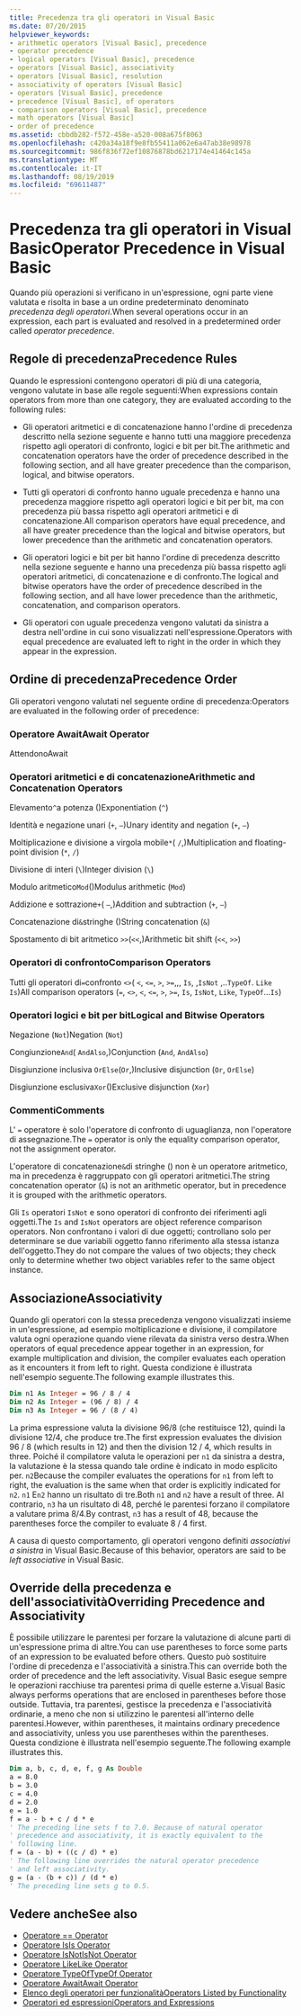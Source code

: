 ```yaml
---
title: Precedenza tra gli operatori in Visual Basic
ms.date: 07/20/2015
helpviewer_keywords:
- arithmetic operators [Visual Basic], precedence
- operator precedence
- logical operators [Visual Basic], precedence
- operators [Visual Basic], associativity
- operators [Visual Basic], resolution
- associativity of operators [Visual Basic]
- operators [Visual Basic], precedence
- precedence [Visual Basic], of operators
- comparison operators [Visual Basic], precedence
- math operators [Visual Basic]
- order of precedence
ms.assetid: cbbdb282-f572-458e-a520-008a675f8063
ms.openlocfilehash: c420a34a18f9e8fb55411a062e6a47ab38e98978
ms.sourcegitcommit: 986f836f72ef10876878bd6217174e41464c145a
ms.translationtype: MT
ms.contentlocale: it-IT
ms.lasthandoff: 08/19/2019
ms.locfileid: "69611487"
---
```

# <a name="operator-precedence-in-visual-basic"></a><span data-ttu-id="73030-102">Precedenza tra gli operatori in Visual Basic</span><span class="sxs-lookup"><span data-stu-id="73030-102">Operator Precedence in Visual Basic</span></span>
<span data-ttu-id="73030-103">Quando più operazioni si verificano in un'espressione, ogni parte viene valutata e risolta in base a un ordine predeterminato denominato *precedenza degli operatori*.</span><span class="sxs-lookup"><span data-stu-id="73030-103">When several operations occur in an expression, each part is evaluated and resolved in a predetermined order called *operator precedence*.</span></span>

## <a name="precedence-rules"></a><span data-ttu-id="73030-104">Regole di precedenza</span><span class="sxs-lookup"><span data-stu-id="73030-104">Precedence Rules</span></span>
 <span data-ttu-id="73030-105">Quando le espressioni contengono operatori di più di una categoria, vengono valutate in base alle regole seguenti:</span><span class="sxs-lookup"><span data-stu-id="73030-105">When expressions contain operators from more than one category, they are evaluated according to the following rules:</span></span>

- <span data-ttu-id="73030-106">Gli operatori aritmetici e di concatenazione hanno l'ordine di precedenza descritto nella sezione seguente e hanno tutti una maggiore precedenza rispetto agli operatori di confronto, logici e bit per bit.</span><span class="sxs-lookup"><span data-stu-id="73030-106">The arithmetic and concatenation operators have the order of precedence described in the following section, and all have greater precedence than the comparison, logical, and bitwise operators.</span></span>

- <span data-ttu-id="73030-107">Tutti gli operatori di confronto hanno uguale precedenza e hanno una precedenza maggiore rispetto agli operatori logici e bit per bit, ma con precedenza più bassa rispetto agli operatori aritmetici e di concatenazione.</span><span class="sxs-lookup"><span data-stu-id="73030-107">All comparison operators have equal precedence, and all have greater precedence than the logical and bitwise operators, but lower precedence than the arithmetic and concatenation operators.</span></span>

- <span data-ttu-id="73030-108">Gli operatori logici e bit per bit hanno l'ordine di precedenza descritto nella sezione seguente e hanno una precedenza più bassa rispetto agli operatori aritmetici, di concatenazione e di confronto.</span><span class="sxs-lookup"><span data-stu-id="73030-108">The logical and bitwise operators have the order of precedence described in the following section, and all have lower precedence than the arithmetic, concatenation, and comparison operators.</span></span>

- <span data-ttu-id="73030-109">Gli operatori con uguale precedenza vengono valutati da sinistra a destra nell'ordine in cui sono visualizzati nell'espressione.</span><span class="sxs-lookup"><span data-stu-id="73030-109">Operators with equal precedence are evaluated left to right in the order in which they appear in the expression.</span></span>

## <a name="precedence-order"></a><span data-ttu-id="73030-110">Ordine di precedenza</span><span class="sxs-lookup"><span data-stu-id="73030-110">Precedence Order</span></span>
 <span data-ttu-id="73030-111">Gli operatori vengono valutati nel seguente ordine di precedenza:</span><span class="sxs-lookup"><span data-stu-id="73030-111">Operators are evaluated in the following order of precedence:</span></span>

### <a name="await-operator"></a><span data-ttu-id="73030-112">Operatore Await</span><span class="sxs-lookup"><span data-stu-id="73030-112">Await Operator</span></span>
 <span data-ttu-id="73030-113">Attendono</span><span class="sxs-lookup"><span data-stu-id="73030-113">Await</span></span>

### <a name="arithmetic-and-concatenation-operators"></a><span data-ttu-id="73030-114">Operatori aritmetici e di concatenazione</span><span class="sxs-lookup"><span data-stu-id="73030-114">Arithmetic and Concatenation Operators</span></span>
 <span data-ttu-id="73030-115">Elevamento`^`a potenza ()</span><span class="sxs-lookup"><span data-stu-id="73030-115">Exponentiation (`^`)</span></span>

 <span data-ttu-id="73030-116">Identità e negazione unari (`+`, `–`)</span><span class="sxs-lookup"><span data-stu-id="73030-116">Unary identity and negation (`+`, `–`)</span></span>

 <span data-ttu-id="73030-117">Moltiplicazione e divisione a virgola mobile`*`( `/`,)</span><span class="sxs-lookup"><span data-stu-id="73030-117">Multiplication and floating-point division (`*`, `/`)</span></span>

 <span data-ttu-id="73030-118">Divisione di interi (`\`)</span><span class="sxs-lookup"><span data-stu-id="73030-118">Integer division (`\`)</span></span>

 <span data-ttu-id="73030-119">Modulo aritmetico`Mod`()</span><span class="sxs-lookup"><span data-stu-id="73030-119">Modulus arithmetic (`Mod`)</span></span>

 <span data-ttu-id="73030-120">Addizione e sottrazione`+`( `–`,)</span><span class="sxs-lookup"><span data-stu-id="73030-120">Addition and subtraction (`+`, `–`)</span></span>

 <span data-ttu-id="73030-121">Concatenazione di`&`stringhe ()</span><span class="sxs-lookup"><span data-stu-id="73030-121">String concatenation (`&`)</span></span>

 <span data-ttu-id="73030-122">Spostamento di bit aritmetico `>>`(`<<`,)</span><span class="sxs-lookup"><span data-stu-id="73030-122">Arithmetic bit shift (`<<`, `>>`)</span></span>

### <a name="comparison-operators"></a><span data-ttu-id="73030-123">Operatori di confronto</span><span class="sxs-lookup"><span data-stu-id="73030-123">Comparison Operators</span></span>
 <span data-ttu-id="73030-124">Tutti gli operatori di`=`confronto `<>`( `<`, `<=`, `>`, `>=`,,, `Is`, ,`IsNot` ,..`TypeOf`. `Like` `Is`)</span><span class="sxs-lookup"><span data-stu-id="73030-124">All comparison operators (`=`, `<>`, `<`, `<=`, `>`, `>=`, `Is`, `IsNot`, `Like`, `TypeOf`...`Is`)</span></span>

### <a name="logical-and-bitwise-operators"></a><span data-ttu-id="73030-125">Operatori logici e bit per bit</span><span class="sxs-lookup"><span data-stu-id="73030-125">Logical and Bitwise Operators</span></span>
 <span data-ttu-id="73030-126">Negazione (`Not`)</span><span class="sxs-lookup"><span data-stu-id="73030-126">Negation (`Not`)</span></span>

 <span data-ttu-id="73030-127">Congiunzione`And`( `AndAlso`,)</span><span class="sxs-lookup"><span data-stu-id="73030-127">Conjunction (`And`, `AndAlso`)</span></span>

 <span data-ttu-id="73030-128">Disgiunzione inclusiva `OrElse`(`Or`,)</span><span class="sxs-lookup"><span data-stu-id="73030-128">Inclusive disjunction (`Or`, `OrElse`)</span></span>

 <span data-ttu-id="73030-129">Disgiunzione esclusiva`Xor`()</span><span class="sxs-lookup"><span data-stu-id="73030-129">Exclusive disjunction (`Xor`)</span></span>

### <a name="comments"></a><span data-ttu-id="73030-130">Commenti</span><span class="sxs-lookup"><span data-stu-id="73030-130">Comments</span></span>
 <span data-ttu-id="73030-131">L' `=` operatore è solo l'operatore di confronto di uguaglianza, non l'operatore di assegnazione.</span><span class="sxs-lookup"><span data-stu-id="73030-131">The `=` operator is only the equality comparison operator, not the assignment operator.</span></span>

 <span data-ttu-id="73030-132">L'operatore di concatenazione`&`di stringhe () non è un operatore aritmetico, ma in precedenza è raggruppato con gli operatori aritmetici.</span><span class="sxs-lookup"><span data-stu-id="73030-132">The string concatenation operator (`&`) is not an arithmetic operator, but in precedence it is grouped with the arithmetic operators.</span></span>

 <span data-ttu-id="73030-133">Gli `Is` operatori `IsNot` e sono operatori di confronto dei riferimenti agli oggetti.</span><span class="sxs-lookup"><span data-stu-id="73030-133">The `Is` and `IsNot` operators are object reference comparison operators.</span></span> <span data-ttu-id="73030-134">Non confrontano i valori di due oggetti; controllano solo per determinare se due variabili oggetto fanno riferimento alla stessa istanza dell'oggetto.</span><span class="sxs-lookup"><span data-stu-id="73030-134">They do not compare the values of two objects; they check only to determine whether two object variables refer to the same object instance.</span></span>

## <a name="associativity"></a><span data-ttu-id="73030-135">Associazione</span><span class="sxs-lookup"><span data-stu-id="73030-135">Associativity</span></span>
 <span data-ttu-id="73030-136">Quando gli operatori con la stessa precedenza vengono visualizzati insieme in un'espressione, ad esempio moltiplicazione e divisione, il compilatore valuta ogni operazione quando viene rilevata da sinistra verso destra.</span><span class="sxs-lookup"><span data-stu-id="73030-136">When operators of equal precedence appear together in an expression, for example multiplication and division, the compiler evaluates each operation as it encounters it from left to right.</span></span> <span data-ttu-id="73030-137">Questa condizione è illustrata nell'esempio seguente.</span><span class="sxs-lookup"><span data-stu-id="73030-137">The following example illustrates this.</span></span>

```vb
Dim n1 As Integer = 96 / 8 / 4
Dim n2 As Integer = (96 / 8) / 4
Dim n3 As Integer = 96 / (8 / 4)
```

 <span data-ttu-id="73030-138">La prima espressione valuta la divisione 96/8 (che restituisce 12), quindi la divisione 12/4, che produce tre.</span><span class="sxs-lookup"><span data-stu-id="73030-138">The first expression evaluates the division 96 / 8 (which results in 12) and then the division 12 / 4, which results in three.</span></span> <span data-ttu-id="73030-139">Poiché il compilatore valuta le operazioni per `n1` da sinistra a destra, la valutazione è la stessa quando tale ordine è indicato in modo esplicito per. `n2`</span><span class="sxs-lookup"><span data-stu-id="73030-139">Because the compiler evaluates the operations for `n1` from left to right, the evaluation is the same when that order is explicitly indicated for `n2`.</span></span> <span data-ttu-id="73030-140">`n1` E`n2` hanno un risultato di tre.</span><span class="sxs-lookup"><span data-stu-id="73030-140">Both `n1` and `n2` have a result of three.</span></span> <span data-ttu-id="73030-141">Al contrario, `n3` ha un risultato di 48, perché le parentesi forzano il compilatore a valutare prima 8/4.</span><span class="sxs-lookup"><span data-stu-id="73030-141">By contrast, `n3` has a result of 48, because the parentheses force the compiler to evaluate 8 / 4 first.</span></span>

 <span data-ttu-id="73030-142">A causa di questo comportamento, gli operatori vengono definiti *associativi a sinistra* in Visual Basic.</span><span class="sxs-lookup"><span data-stu-id="73030-142">Because of this behavior, operators are said to be *left associative* in Visual Basic.</span></span>

## <a name="overriding-precedence-and-associativity"></a><span data-ttu-id="73030-143">Override della precedenza e dell'associatività</span><span class="sxs-lookup"><span data-stu-id="73030-143">Overriding Precedence and Associativity</span></span>
 <span data-ttu-id="73030-144">È possibile utilizzare le parentesi per forzare la valutazione di alcune parti di un'espressione prima di altre.</span><span class="sxs-lookup"><span data-stu-id="73030-144">You can use parentheses to force some parts of an expression to be evaluated before others.</span></span> <span data-ttu-id="73030-145">Questo può sostituire l'ordine di precedenza e l'associatività a sinistra.</span><span class="sxs-lookup"><span data-stu-id="73030-145">This can override both the order of precedence and the left associativity.</span></span> <span data-ttu-id="73030-146">Visual Basic esegue sempre le operazioni racchiuse tra parentesi prima di quelle esterne a.</span><span class="sxs-lookup"><span data-stu-id="73030-146">Visual Basic always performs operations that are enclosed in parentheses before those outside.</span></span> <span data-ttu-id="73030-147">Tuttavia, tra parentesi, gestisce la precedenza e l'associatività ordinarie, a meno che non si utilizzino le parentesi all'interno delle parentesi.</span><span class="sxs-lookup"><span data-stu-id="73030-147">However, within parentheses, it maintains ordinary precedence and associativity, unless you use parentheses within the parentheses.</span></span> <span data-ttu-id="73030-148">Questa condizione è illustrata nell'esempio seguente.</span><span class="sxs-lookup"><span data-stu-id="73030-148">The following example illustrates this.</span></span>

```vb
Dim a, b, c, d, e, f, g As Double
a = 8.0
b = 3.0
c = 4.0
d = 2.0
e = 1.0
f = a - b + c / d * e
' The preceding line sets f to 7.0. Because of natural operator
' precedence and associativity, it is exactly equivalent to the
' following line.
f = (a - b) + ((c / d) * e)
' The following line overrides the natural operator precedence
' and left associativity.
g = (a - (b + c)) / (d * e)
' The preceding line sets g to 0.5.
```

## <a name="see-also"></a><span data-ttu-id="73030-149">Vedere anche</span><span class="sxs-lookup"><span data-stu-id="73030-149">See also</span></span>

- [<span data-ttu-id="73030-150">Operatore =</span><span class="sxs-lookup"><span data-stu-id="73030-150">= Operator</span></span>](../../../visual-basic/language-reference/operators/assignment-operator.md)
- [<span data-ttu-id="73030-151">Operatore Is</span><span class="sxs-lookup"><span data-stu-id="73030-151">Is Operator</span></span>](../../../visual-basic/language-reference/operators/is-operator.md)
- [<span data-ttu-id="73030-152">Operatore IsNot</span><span class="sxs-lookup"><span data-stu-id="73030-152">IsNot Operator</span></span>](../../../visual-basic/language-reference/operators/isnot-operator.md)
- [<span data-ttu-id="73030-153">Operatore Like</span><span class="sxs-lookup"><span data-stu-id="73030-153">Like Operator</span></span>](../../../visual-basic/language-reference/operators/like-operator.md)
- [<span data-ttu-id="73030-154">Operatore TypeOf</span><span class="sxs-lookup"><span data-stu-id="73030-154">TypeOf Operator</span></span>](../../../visual-basic/language-reference/operators/typeof-operator.md)
- [<span data-ttu-id="73030-155">Operatore Await</span><span class="sxs-lookup"><span data-stu-id="73030-155">Await Operator</span></span>](../../../visual-basic/language-reference/operators/await-operator.md)
- [<span data-ttu-id="73030-156">Elenco degli operatori per funzionalità</span><span class="sxs-lookup"><span data-stu-id="73030-156">Operators Listed by Functionality</span></span>](../../../visual-basic/language-reference/operators/operators-listed-by-functionality.md)
- [<span data-ttu-id="73030-157">Operatori ed espressioni</span><span class="sxs-lookup"><span data-stu-id="73030-157">Operators and Expressions</span></span>](../../../visual-basic/programming-guide/language-features/operators-and-expressions/index.md)
